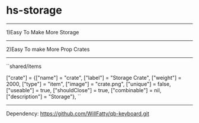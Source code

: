 # hs-storage

__________________________________
1)Easy To Make More Storage
__________________________________
2)Easy To make More Prop Crates


_______________________________________________________________________________________________________

``shared/items


["crate"]  	= {["name"] = "crate", 			["label"] = "Storage Crate", 								["weight"] = 2000, 		["type"] = "item", 			["image"] = "crate.png", 				["unique"] = false, 	["useable"] = true, 	["shouldClose"] = true,    ["combinable"] = nil,   ["description"] = "Storage"},
``
________________________________________________________________________________________________________
Dependency:
https://github.com/WillFatty/qb-keyboard.git
